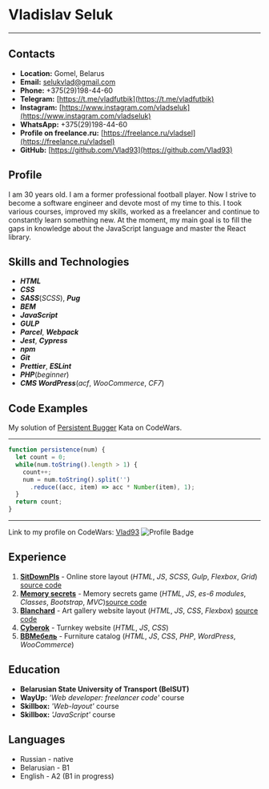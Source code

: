 # **Vladislav Seluk**
*****
## **Contacts**
* **Location:** Gomel, Belarus
* **Email:** selukvlad@gmail.com
* **Phone:** +375(29)198-44-60
* **Telegram:** [https://t.me/vladfutbik](https://t.me/vladfutbik)
* **Instagram:** [https://www.instagram.com/vladseluk](https://www.instagram.com/vladseluk)
* **WhatsApp:** +375(29)198-44-60
* **Profile on freelance.ru:** [https://freelance.ru/vladsel](https://freelance.ru/vladsel)
* **GitHub:** [https://github.com/Vlad93](https://github.com/Vlad93)

## Profile
I am 30 years old. I am a former professional football player. 
Now I strive to become a software engineer and devote most of my time to this. 
I took various courses, improved my skills, worked as a freelancer and continue to constantly learn something new.
At the moment, my main goal is to fill the gaps in knowledge about the JavaScript language and master the React library.

## Skills and Technologies
* ***HTML***
* ***CSS***
* ***SASS***(*SCSS*), ***Pug***
* ***BEM***
* ***JavaScript***
* ***GULP***
* ***Parcel***, ***Webpack***
* ***Jest***, ***Cypress***
* ***npm***
* ***Git***
* ***Prettier***, ***ESLint***
* ***PHP***(*beginner*)
* ***CMS WordPress***(*acf*, *WooCommerce*, *CF7*)

## Code Examples
My solution of [Persistent Bugger](https://www.codewars.com/kata/55bf01e5a717a0d57e0000ec) Kata on CodeWars.
****
```js
function persistence(num) {   
  let count = 0;
  while(num.toString().length > 1) {
    count++;
    num = num.toString().split('')
      .reduce((acc, item) => acc * Number(item), 1);
  }  
  return count;
}
```
****
Link to my profile on CodeWars: [Vlad93](https://www.codewars.com/users/Vlad93) ![Profile Badge](https://www.codewars.com/users/Vlad93/badges/small)

## Experience 
1. [**SitDownPls**](https://vlad93.github.io/SitDownPls.github.io) - Online store layout (*HTML*, *JS*, *SCSS*, *Gulp*, *Flexbox*, *Grid*) [source code](https://github.com/Vlad93/SitDownPls.github.io)
2. [**Memory secrets**](https://vlad93.github.io/MemorySecterts) - Memory secrets game (*HTML*, *JS*, *es-6 modules*, *Classes*, *Bootstrap*, *MVC*)[source code](https://github.com/Vlad93/MemorySecterts)
3. [**Blanchard**](https://vlad93.github.io/blanchard.github.io) - Art gallery website layout (*HTML*, *JS*, *CSS*, *Flexbox*) [source code](https://github.com/Vlad93/blanchard.github.io)
4. [**Cyberok**](https://www.cyberok.ru) - Turnkey website (*HTML*, *JS*, *CSS*)
5. [**ВВМебель**](https://xn--90abamb0bd6k.xn--p1ai) - Furniture catalog (*HTML*, *JS*, *CSS*, *PHP*, *WordPress*, *WooCommerce*)

## Education
* **Belarusian State University of Transport (BelSUT)**
* **WayUp:** *'Web developer: freelancer code'* course
* **Skillbox:** *'Web-layout'* course
* **Skillbox:** *'JavaScript'* course

## Languages
* Russian - native
* Belarusian - В1
* English - A2 (B1 in progress)